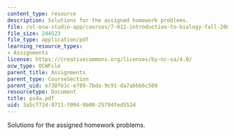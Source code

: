 ```yaml
---
content_type: resource
description: Solutions for the assigned homework problems.
file: /ol-ocw-studio-app/courses/7-012-introduction-to-biology-fall-2004/3a5cf72d9711f0949b0925794fed552d_ps4a.pdf
file_size: 244523
file_type: application/pdf
learning_resource_types:
- Assignments
license: https://creativecommons.org/licenses/by-nc-sa/4.0/
ocw_type: OCWFile
parent_title: Assignments
parent_type: CourseSection
parent_uid: e738fb1c-e789-7bda-9c91-da7abbb6c509
resourcetype: Document
title: ps4a.pdf
uid: 3a5cf72d-9711-f094-9b09-25794fed552d
---
```

Solutions for the assigned homework problems.